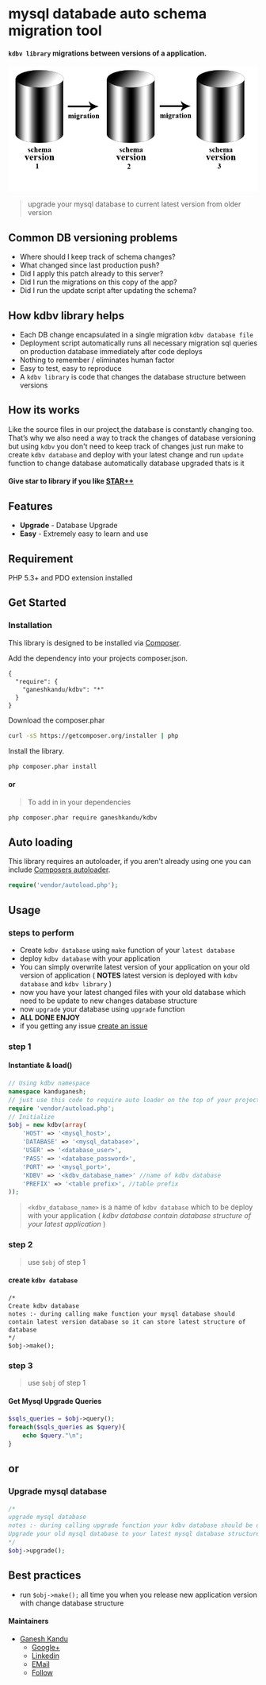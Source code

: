 
# mysql databade auto schema migration tool 
#### ``kdbv library``  migrations between versions of a application.

![](https://github.com/GaneshKandu/kdbv/blob/master/.github/kdbv.png)

> upgrade your mysql database to current latest version from older version

## Common DB versioning problems
* Where should I keep track of schema changes?
* What changed since last production push?
* Did I apply this patch already to this server?
* Did I run the migrations on this copy of the app?
* Did I run the update script after updating the schema?

## How kdbv library helps

* Each DB change encapsulated in a single migration ```kdbv database file```
* Deployment script automatically runs all necessary migration sql queries on production database immediately after code deploys
* Nothing to remember / eliminates human factor
* Easy to test, easy to reproduce
* A ```kdbv library``` is code that changes the database structure between versions

## How its works
Like the source files in our project,the database is constantly changing too. That’s why we also need a way to track the changes of database versioning but using ```kdbv``` you don't need to keep track of changes just run make to create ```kdbv database``` and deploy with your latest change and run ```update``` function to change database automatically database upgraded thats is it

#### Give star to library if you like **[STAR++](https://github.com/GaneshKandu/kdbv/stargazers)**

## Features
* **Upgrade** - Database Upgrade
* **Easy** - Extremely easy to learn and use

## Requirement

PHP 5.3+ and PDO extension installed

## Get Started

### Installation

This library is designed to be installed via [Composer](https://getcomposer.org/doc/).

Add the dependency into your projects composer.json.
```
{
  "require": {
    "ganeshkandu/kdbv": "*"
  }
}
```

Download the composer.phar
``` bash
curl -sS https://getcomposer.org/installer | php
```

Install the library.
``` bash
php composer.phar install
```

#### or

> To add in in your dependencies

``` bash
php composer.phar require ganeshkandu/kdbv
```

## Auto loading

This library requires an autoloader, if you aren't already using one you can include [Composers autoloader](https://getcomposer.org/doc/01-basic-usage.md#autoloading).

``` php
require('vendor/autoload.php');
```

## Usage

### steps to perform
* Create ```kdbv database``` using ```make``` function of your ```latest database```
* deploy ```kdbv database``` with your application
* You can simply overwrite latest version of your application on your old version of application ( **NOTES** latest version is deployed with ```kdbv database``` and ```kdbv library``` ) 
* now you have your latest changed files with your old database which need to be update to new changes database structure
* now ```upgrade``` your database using ```upgrade``` function
* **ALL DONE ENJOY**
* if you getting any issue [create an issue](https://github.com/GaneshKandu/kdbv/issues)

### step 1

#### Instantiate & load()

```php
// Using kdbv namespace
namespace kanduganesh;
// just use this code to require auto loader on the top of your projects.
require 'vendor/autoload.php';
// Initialize
$obj = new kdbv(array(
	'HOST' => '<mysql_host>',
	'DATABASE' => '<mysql_database>',
	'USER' => '<database_user>',
	'PASS' => '<database_password>',
	'PORT' => '<mysql_port>',
	'KDBV' => '<kdbv_database_name>' //name of kdbv database
	'PREFIX' => '<table prefix>', //table prefix
));
```
> ```<kdbv_database_name>``` is a name of ```kdbv database``` which to be deploy with your application
( _kdbv database contain database structure of your latest application_ )

### step 2
> use ```$obj``` of step 1
#### create ```kdbv database```

```
/*
Create kdbv database
notes :- during calling make function your mysql database should contain latest version database so it can store latest structure of database 
*/
$obj->make(); 
```
### step 3
> use ```$obj``` of step 1
#### Get Mysql Upgrade Queries
```php
$sqls_queries = $obj->query();
foreach($sqls_queries as $query){
    echo $query."\n";
}
```
## or
### Upgrade mysql database
```php
/*
upgrade mysql database
notes :- during calling upgrade function your kdbv database should be deployed with your application
Upgrade your old mysql database to your latest mysql database structure
*/
$obj->upgrade();
```

## Best practices
* run ```$obj->make();``` all time you when you release new application version with change database structure


#### Maintainers

- [Ganesh Kandu](https://github.com/GaneshKandu)
	- [Google+](https://plus.google.com/u/0/+ganeshkandu)
	- [Linkedin](https://www.linkedin.com/in/ganesh-kandu-42b14373/)
	- [EMail](mailto:kanduganesh@gmail.com)
	- [Follow](https://github.com/GaneshKandu)

